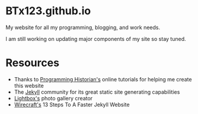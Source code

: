 # BTx123.github.io
My website for all my programming, blogging, and work needs.

I am still working on updating major components of my site so stay tuned.

# Resources
* Thanks to [Programming Historian's](http://programminghistorian.org/lessons/building-static-sites-with-jekyll-github-pages) online tutorials for helping me create this website
* The [Jekyll](https://jekyllrb.com) community for its great static site generating capabilities
* [Lightbox's](http://lokeshdhakar.com/projects/lightbox2/) photo gallery creator
* [Wirecraft's](https://wiredcraft.com/blog/make-jekyll-fast/) 13 Steps To A Faster Jekyll Website
